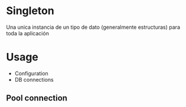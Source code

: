 # Singleton

Una unica instancia de un tipo de dato (generalmente estructuras) para toda la aplicación


# Usage
- Configuration
- DB connections

## Pool connection